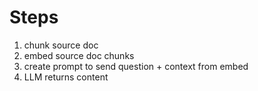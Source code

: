 # Steps

1. chunk source doc
2. embed source doc chunks
3. create prompt to send question + context from embed
4. LLM returns content
